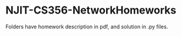 # NJIT-CS356-NetworkHomeworks

Folders have homework description in pdf, and solution in .py files.
